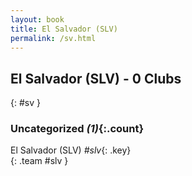 ```yaml
---
layout: book
title: El Salvador (SLV)
permalink: /sv.html
---
```


## El Salvador (SLV) - 0 Clubs
{: #sv }









### Uncategorized _(1)_{:.count}

El Salvador  (SLV)  _#slv_{: .key} <br>
{: .team #slv }


 
